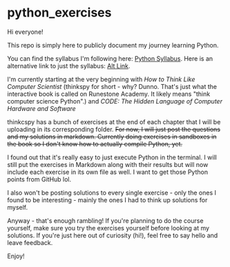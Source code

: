 # python_exercises
Hi everyone!

This repo is simply here to publicly document my journey learning Python. 

You can find the syllabus I'm following here: [Python Syllabus](https://www.reddit.com/r/learnprogramming/comments/i9vuhr/i_wrote_a_syllabus_for_learning_python_and_django/). Here is an alternative link to just the syllabus: [Alt Link](https://swanky-grain-b94.notion.site/095503041d6a46ddb6986f488e578778?v=1df9edcba1ca4d34a606d95b897f6025).

I'm currently starting at the very beginning with *How to Think Like Computer Scientist* (thinkspy for short - why? Dunno. That's just what the interactive book is called on Runestone Academy. It likely means "think computer science Python".) and *CODE: The Hidden Language of Computer Hardware and Software*

thinkcspy has a bunch of exercises at the end of each chapter that I will be uploading in its corresponding folder. ~~For now, I will just post the questions and my solutions in markdown. Currently doing exercises in sandboxes in the book so I don't know how to actually compile Python, yet.~~

I found out that it's really easy to just execute Python in the terminal. I will still put the exercises in Markdown along with their results but will now include each exercise in its own file as well. I want to get those Python points from GitHub lol.

I also won't be posting solutions to every single exercise - only the ones I found to be interesting - mainly the ones I had to think up solutions for myself. 

Anyway - that's enough rambling! If you're planning to do the course yourself, make sure you try the exercises yourself before looking at my solutions. If you're just here out of curiosity (hi!), feel free to say hello and leave feedback. 

Enjoy!
